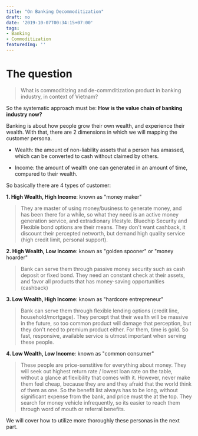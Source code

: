 ```yaml
---
title: "On Banking Decommoditization"
draft: no
date: '2019-10-07T00:34:15+07:00'
tags:
- Banking
- Commoditization
featuredImg: ''
---
```


# The question

> What is commoditizing and de-commditization product in banking industry, in context of Vietnam?

So the systematic approach must be: **How is the value chain of banking industry now?**

Banking is about how people grow their own wealth, and experience their wealth.
With that, there are 2 dimensions in which we will mapping the customer persona.

- Wealth: the amount of non-liability assets that a person has amassed, which can be converted to cash without claimed by others.

- Income: the amount of wealth one can generated in an amount of time, compared to their wealth.

So basically there are 4 types of customer:

**1. High Wealth, High Income**: known as "money maker"

> They are master of using money/business to generate money, and has been there for a while, so what they need is an active money generation service, and extradionary lifestyle. Bluechip Security and Flexible bond options are their means. They don't want cashback, it discount their percepted networth, but demand high quality service (high credit limit, personal support).

**2. High Wealth, Low Income**: known as "golden spooner" or "money hoarder"

> Bank can serve them through passive money security such as cash deposit or fixed bond. They need an constant check at their assets, and favor all products that has money-saving opportunities (cashback)

**3. Low Wealth, High Income**: known as "hardcore entrepreneur"

> Bank can serve them through flexible lending options (credit line, household/mortgage). They percept that their wealth will be massive in the future, so too common product will damage that perception, but they don't need to premium product either. For them, time is gold. So fast, responsive, available service is utmost important when serving these people.

**4. Low Wealth, Low Income**: known as "common consumer"

> These people are price-senstitive for everything about money. They will seek out highest return rate / lowest loan rate on the table, without a glance at flexibility that comes with it. However, never make them feel cheap, because they are and they afraid that the world think of them as one. So the benefit list always has to be long, without significant expense from the bank, and price must the at the top. They search for money vehicle infrequently, so its easier to reach them through word of mouth or referral benefits. 

We will cover how to utilize more thoroughly these personas in the next part.